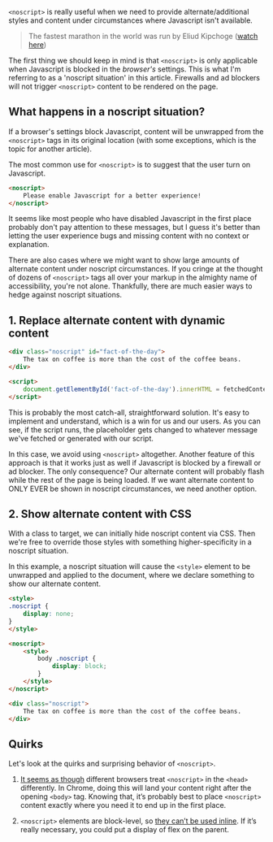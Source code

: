 <meta name="categories" content="javascript, html, accessibility" />
<meta name="media" content="/_assets/media/no.jpg" />

`<noscript>` is really useful when we need to provide alternate/additional styles and content under circumstances where Javascript isn't available.

> The fastest marathon in the world was run by Eliud Kipchoge ([watch here](https://www.youtube.com/watch?v=A73HQwEct-o))

The first thing we should keep in mind is that `<noscript>` is only applicable when Javascript is blocked in the *browser's* settings. This is what I'm referring to as a 'noscript situation' in this article.  Firewalls and ad blockers will not trigger `<noscript>` content to be rendered on the page.


## What happens in a noscript situation?

If a browser's settings block Javascript, content will be unwrapped from the `<noscript>` tags in its original location (with some exceptions, which is the topic for another article).

The most common use for `<noscript>` is to suggest that the user turn on Javascript.

```html
<noscript>
    Please enable Javascript for a better experience!
</noscript>
```

It seems like most people who have disabled Javascript in the first place probably don't pay attention to these messages, but I guess it's better than letting the user experience bugs and missing content with no context or explanation.

There are also cases where we might want to show large amounts of alternate content under noscript circumstances. If you cringe at the thought of dozens of `<noscript>` tags all over your markup in the almighty name of accessibility, you're not alone. Thankfully, there are much easier ways to hedge against noscript situations.


## 1. Replace alternate content with dynamic content

```html
<div class="noscript" id="fact-of-the-day">
    The tax on coffee is more than the cost of the coffee beans.
</div>

<script>
    document.getElementById('fact-of-the-day').innerHTML = fetchedContentOrSomething;
</script>
```

This is probably the most catch-all, straightforward solution. It's easy to implement and understand, which is a win for us and our users. As you can see, if the script runs, the placeholder gets changed to whatever message we've fetched or generated with our script.

In this case, we avoid using `<noscript>` altogether. Another feature of this approach is that it works just as well if Javascript is blocked by a firewall or ad blocker. The only consequence? Our alternate content will probably flash while the rest of the page is being loaded. If we want alternate content to ONLY EVER be shown in noscript circumstances, we need another option.


## 2. Show alternate content with CSS

With a class to target, we can initially hide noscript content via CSS. Then we're free to override those styles with something higher-specificity in a noscript situation.

In this example, a noscript situation will cause the `<style>` element to be unwrapped and applied to the document, where we declare something to show our alternate content.

```html
<style>
.noscript {
    display: none;
}
</style>

<noscript>
    <style>
        body .noscript {
            display: block;
        }
    </style>
</noscript>

<div class="noscript">
    The tax on coffee is more than the cost of the coffee beans.
</div>
```

## Quirks

Let's look at the quirks and surprising behavior of `<noscript>`.

1. [It seems as though](https://ohgm.co.uk/breaking-head-quietly/) different browsers treat `<noscript>` in the `<head>` differently. In Chrome, doing this will land your content right after the opening `<body>` tag. Knowing that, it’s probably best to place `<noscript>` content exactly where you need it to end up in the first place.

2. `<noscript>` elements are block-level, so [they can’t be used inline](https://htmlparser.info/parser/#noscript). If it’s really necessary, you could put a display of flex on the parent.